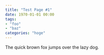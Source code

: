```yaml
---
title: "Test Page #1"
date: 1970-01-01 00:00
tags: 
- "foo"
- "baz"
categories: "hoge" 
---
```


The quick brown fox jumps over the lazy dog.
